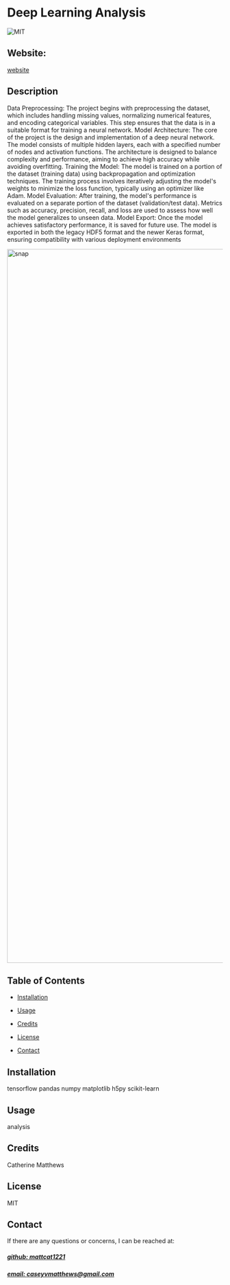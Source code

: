 # Deep Learning Analysis
![MIT](https://img.shields.io/badge/License-MIT-blue)

## Website: 
[website](https://github.com/mattcat1221/Deep-Learning-Analysis)

## Description
Data Preprocessing: The project begins with preprocessing the dataset, which includes handling missing values, normalizing numerical features, and encoding categorical variables. This step ensures that the data is in a suitable format for training a neural network.  Model Architecture: The core of the project is the design and implementation of a deep neural network. The model consists of multiple hidden layers, each with a specified number of nodes and activation functions. The architecture is designed to balance complexity and performance, aiming to achieve high accuracy while avoiding overfitting.  Training the Model: The model is trained on a portion of the dataset (training data) using backpropagation and optimization techniques. The training process involves iteratively adjusting the model's weights to minimize the loss function, typically using an optimizer like Adam.  Model Evaluation: After training, the model's performance is evaluated on a separate portion of the dataset (validation/test data). Metrics such as accuracy, precision, recall, and loss are used to assess how well the model generalizes to unseen data.  Model Export: Once the model achieves satisfactory performance, it is saved for future use. The model is exported in both the legacy HDF5 format and the newer Keras format, ensuring compatibility with various deployment environments


<img width="1663" alt="snap" src="https://github.com/user-attachments/assets/c728f3c9-d6a6-41de-b59f-c5e305e8b00c">

## Table of Contents
- [Installation](#installation)
- [Usage](#usage)
- [Credits](#credits)
- [License](#license)


- [Contact](#contact)

## Installation
tensorflow pandas numpy matplotlib h5py scikit-learn

## Usage
analysis

## Credits
Catherine Matthews 

## License
MIT





## Contact
If there are any questions or concerns, I can be reached at:
##### [github: mattcat1221](https://github.com/mattcat1221)
##### [email: caseyvmatthews@gmail.com](mailto:caseyvmatthews@gmail.com)

